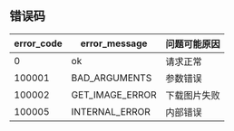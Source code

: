 <span id="errorCode"></span>

## 错误码

|error_code|error_message|问题可能原因|
|--------|-----|-----|
|0|ok|请求正常|
|100001|BAD_ARGUMENTS|参数错误|
|100002|GET_IMAGE_ERROR|下载图片失败|
|100005|INTERNAL_ERROR|内部错误|
